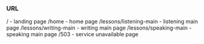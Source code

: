 ### URL

/ - landing page
/home - home page
/lessons/listening-main - listening main page
/lessons/writing-main - writing main page
/lessons/speaking-main - speaking main page
/503 - service unavailable page